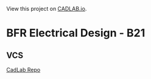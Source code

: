 View this project on [CADLAB.io](https://cadlab.io/project/23941). 

# BFR Electrical Design - B21

## VCS
[CadLab Repo](https://cadlab.io/berkeley-formula-racing)
